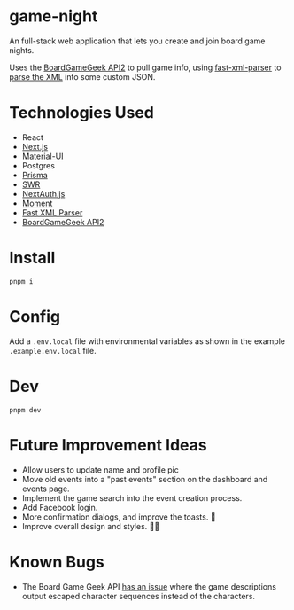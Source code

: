 # game-night

An full-stack web application that lets you create and join board game nights.

Uses the [BoardGameGeek API2](https://boardgamegeek.com/wiki/page/BGG_XML_API2) to pull game info, using [fast-xml-parser](https://www.npmjs.com/package/fast-xml-parser) to [parse the XML](https://github.com/claudiorivera/game-night/tree/master/client/src/lib) into some custom JSON.

# Technologies Used

- React
- [Next.js](https://nextjs.org)
- [Material-UI](https://mui.com)
- Postgres
- [Prisma](https://www.prisma.io/)
- [SWR](https://swr.vercel.app)
- [NextAuth.js](https://next-auth.js.org)
- [Moment](https://momentjs.com)
- [Fast XML Parser](https://github.com/NaturalIntelligence/fast-xml-parser)
- [BoardGameGeek API2](https://boardgamegeek.com/wiki/page/BGG_XML_API2)

# Install

`pnpm i`

# Config

Add a `.env.local` file with environmental variables as shown in the example `.example.env.local` file.

# Dev

`pnpm dev`

# Future Improvement Ideas

- Allow users to update name and profile pic
- Move old events into a "past events" section on the dashboard and events page.
- Implement the game search into the event creation process.
- Add Facebook login.
- More confirmation dialogs, and improve the toasts. 🍞
- Improve overall design and styles. 💅🏼

# Known Bugs

- The Board Game Geek API [has an issue](https://boardgamegeek.com/wiki/page/XML_API_Enhancements#) where the game descriptions output escaped character sequences instead of the characters.

